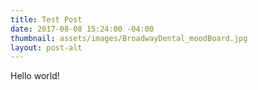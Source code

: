 ```yaml
---
title: Test Post
date: 2017-08-08 15:24:00 -04:00
thumbnail: assets/images/BroadwayDental_moodBoard.jpg
layout: post-alt
---
```


Hello world!